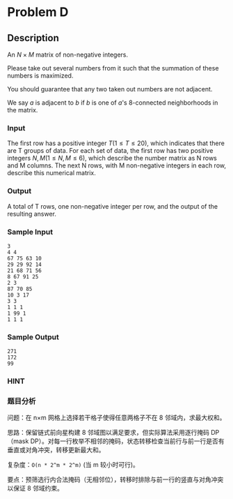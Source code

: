 # Problem D

## Description

An $N\times M$ matrix of non-negative integers.

Please take out several numbers from it such that the summation of these numbers is maximized.

You should guarantee that any two taken out numbers are not adjacent.

We say $a$ is adjacent to $b$ if $b$ is one of $a$'s 8-connected neighborhoods in the matrix.

### Input

The first row has a positive integer $T(1\leq T\leq 20)$, which indicates that there are T groups of data. For each set of data, the first row has two positive integers $N,M(1\leq N,M\leq 6)$, which describe the number matrix as N rows and M columns. The next N rows, with M non-negative integers in each row, describe this numerical matrix.

### Output

A total of T rows, one non-negative integer per row, and the output of the resulting answer.

### Sample Input

``` log
3
4 4
67 75 63 10
29 29 92 14
21 68 71 56
8 67 91 25
2 3
87 70 85
10 3 17
3 3
1 1 1
1 99 1
1 1 1
```

### Sample Output

``` log
271
172
99
```

### HINT

### 题目分析

问题：在 n×m 网格上选择若干格子使得任意两格子不在 8 邻域内，求最大权和。

思路：保留链式前向星构建 8 邻域图以满足要求，但实际算法采用逐行掩码 DP（mask DP）。对每一行枚举不相邻的掩码，状态转移检查当前行与前一行是否有垂直或对角冲突，转移更新最大和。

复杂度：`O(n * 2^m * 2^m)` (当 m 较小时可行)。

要点：预筛选行内合法掩码（无相邻位），转移时排除与前一行的竖直与对角冲突以保证 8 邻域约束。

